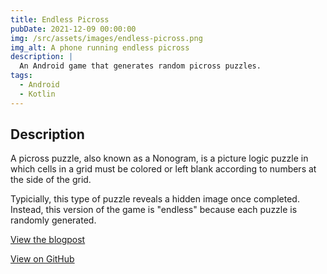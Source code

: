 ```yaml
---
title: Endless Picross
pubDate: 2021-12-09 00:00:00
img: /src/assets/images/endless-picross.png
img_alt: A phone running endless picross
description: |
  An Android game that generates random picross puzzles.
tags:
  - Android
  - Kotlin
---
```


## Description
A picross puzzle, also known as a Nonogram, is a picture logic puzzle in which cells in a grid must be colored or left blank according to numbers at the side of the grid. 

Typicially, this type of puzzle reveals a hidden image once completed. Instead, this version of the game is "endless" because each puzzle is randomly generated.

[View the blogpost](/blog/2021/11/android-picross)

[View on GitHub](https://github.com/kaischuygon/mobile-app-dev/tree/master/EndlessPicross)
